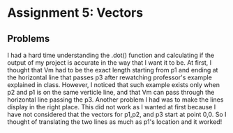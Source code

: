 # Assignment 5: Vectors
## Problems
I had a hard time understanding the .dot() function and calculating if the output of my project is accurate in the way that I want it to be. At first, I thought that Vm had to be the exact length starting from p1 and ending at the horizontal line that passes p3 after rewatching professor's example explained in class. However, I noticed that such example exists only when p2 and p1 is on the same verticle line, and that Vm can pass through the horizontal line passing the p3. Another problem I had was to make the lines display in the right place. This did not work as I wanted at first because I have not considered that the vectors for p1,p2, and p3 start at point 0,0. So I thought of translating the two lines as much as p1's location and it worked!
